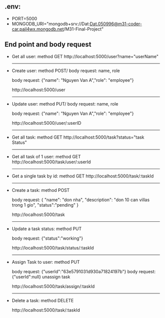 ## .env:

- PORT=5000
- MONGODB_URI="mongodb+srv://Dat:Dat.050996@m31-coder-car.pajl4wx.mongodb.net/M31-Final-Project"

## End point and body request

- Get all user: method GET
  http://localhost:5000/user?name="userName"

  ***

- Create user: method POST/ body request: name, role

  body request: {"name": "Nguyen Van A","role": "employee"}

  http://localhost:5000/user

  ***

- Update user: method PUT/ body request: name, role

  body request: {"name": "Nguyen Van A","role": "employee"}

  http://localhost:5000/user/:userID

  ***

- Get all task: method GET
  http://localhost:5000/task?status="task Status"

  ***

- Get all task of 1 user: method GET
  http://localhost:5000/task/user/:userId

  ***

- Get a single task by id: method GET
  http://localhost:5000/task/:taskId

  ***

- Create a task: method POST

  body request:
  {
  "name": "don nha",
  "description": "don 10 can villas trong 1 gio",
  "status":"pending"
  }

  http://localhost:5000/task

  ***

- Update a task status: method PUT

  body request: {"status":"working"}

  http://localhost:5000/task/status/:taskId

  ***

- Assign Task to user: method PUT

  body request: {"userId":"63e5791031d930a71824197b"}
  body request: {"userId":null} unassign task

  http://localhost:5000/task/assign/:taskId

  ***

- Delete a task: method DELETE

  http://localhost:5000/task/:taskId

